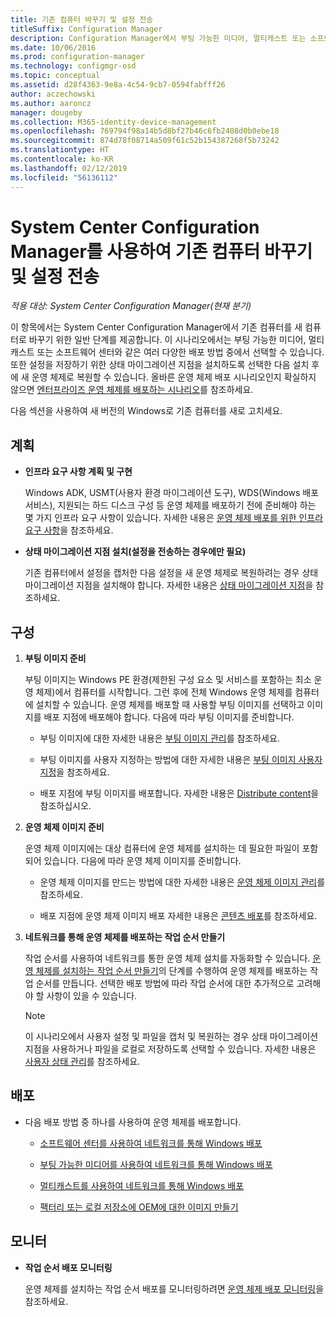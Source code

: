 ```yaml
---
title: 기존 컴퓨터 바꾸기 및 설정 전송
titleSuffix: Configuration Manager
description: Configuration Manager에서 부팅 가능한 미디어, 멀티캐스트 또는 소프트웨어 센터와 같은 배포 방법 중에서 선택하여 기존 컴퓨터를 새 컴퓨터로 바꿉니다.
ms.date: 10/06/2016
ms.prod: configuration-manager
ms.technology: configmgr-osd
ms.topic: conceptual
ms.assetid: d28f4363-9e8a-4c54-9cb7-0594fabfff26
author: aczechowski
ms.author: aaroncz
manager: dougeby
ms.collection: M365-identity-device-management
ms.openlocfilehash: 769794f98a14b5d8bf27b46c6fb2408d0b0ebe18
ms.sourcegitcommit: 874d78f08714a509f61c52b154387268f5b73242
ms.translationtype: HT
ms.contentlocale: ko-KR
ms.lasthandoff: 02/12/2019
ms.locfileid: "56136112"
---
```

# <a name="replace-an-existing-computer-and-transfer-settings-with-system-center-configuration-manager"></a>System Center Configuration Manager를 사용하여 기존 컴퓨터 바꾸기 및 설정 전송

*적용 대상: System Center Configuration Manager(현재 분기)*

이 항목에서는 System Center Configuration Manager에서 기존 컴퓨터를 새 컴퓨터로 바꾸기 위한 일반 단계를 제공합니다. 이 시나리오에서는 부팅 가능한 미디어, 멀티캐스트 또는 소프트웨어 센터와 같은 여러 다양한 배포 방법 중에서 선택할 수 있습니다. 또한 설정을 저장하기 위한 상태 마이그레이션 지점을 설치하도록 선택한 다음 설치 후에 새 운영 체제로 복원할 수 있습니다. 올바른 운영 체제 배포 시나리오인지 확실하지 않으면 [엔터프라이즈 운영 체제를 배포하는 시나리오](scenarios-to-deploy-enterprise-operating-systems.md)를 참조하세요.  

 다음 섹션을 사용하여 새 버전의 Windows로 기존 컴퓨터를 새로 고치세요.  

##  <a name="BKMK_Plan"></a> 계획  

-   **인프라 요구 사항 계획 및 구현**  

     Windows ADK, USMT(사용자 환경 마이그레이션 도구), WDS(Windows 배포 서비스), 지원되는 하드 디스크 구성 등 운영 체제를 배포하기 전에 준비해야 하는 몇 가지 인프라 요구 사항이 있습니다. 자세한 내용은 [운영 체제 배포를 위한 인프라 요구 사항](../plan-design/infrastructure-requirements-for-operating-system-deployment.md)을 참조하세요.  

-   **상태 마이그레이션 지점 설치(설정을 전송하는 경우에만 필요)**  

     기존 컴퓨터에서 설정을 캡처한 다음 설정을 새 운영 체제로 복원하려는 경우 상태 마이그레이션 지점을 설치해야 합니다. 자세한 내용은 [상태 마이그레이션 지점](../get-started/prepare-site-system-roles-for-operating-system-deployments.md#BKMK_StateMigrationPoints)을 참조하세요.  

##  <a name="BKMK_Configure"></a> 구성  

1.  **부팅 이미지 준비**  

     부팅 이미지는 Windows PE 환경(제한된 구성 요소 및 서비스를 포함하는 최소 운영 체제)에서 컴퓨터를 시작합니다. 그런 후에 전체 Windows 운영 체제를 컴퓨터에 설치할 수 있습니다. 운영 체제를 배포할 때 사용할 부팅 이미지를 선택하고 이미지를 배포 지점에 배포해야 합니다. 다음에 따라 부팅 이미지를 준비합니다.  

    -   부팅 이미지에 대한 자세한 내용은 [부팅 이미지 관리](../get-started/manage-boot-images.md)를 참조하세요.  

    -   부팅 이미지를 사용자 지정하는 방법에 대한 자세한 내용은 [부팅 이미지 사용자 지정](../get-started/customize-boot-images.md)을 참조하세요.  

    -   배포 지점에 부팅 이미지를 배포합니다. 자세한 내용은 [Distribute content](../../core/servers/deploy/configure/deploy-and-manage-content.md#bkmk_distribute)을 참조하십시오.  

2.  **운영 체제 이미지 준비**  

     운영 체제 이미지에는 대상 컴퓨터에 운영 체제를 설치하는 데 필요한 파일이 포함되어 있습니다. 다음에 따라 운영 체제 이미지를 준비합니다.  

    -   운영 체제 이미지를 만드는 방법에 대한 자세한 내용은 [운영 체제 이미지 관리](../get-started/manage-operating-system-images.md)를 참조하세요.  

    -   배포 지점에 운영 체제 이미지 배포 자세한 내용은 [콘텐츠 배포](../../core/servers/deploy/configure/deploy-and-manage-content.md#bkmk_distribute)를 참조하세요.  

3.  **네트워크를 통해 운영 체제를 배포하는 작업 순서 만들기**  

     작업 순서를 사용하여 네트워크를 통한 운영 체제 설치를 자동화할 수 있습니다. [운영 체제를 설치하는 작업 순서 만들기](create-a-task-sequence-to-install-an-operating-system.md)의 단계를 수행하여 운영 체제를 배포하는 작업 순서를 만듭니다. 선택한 배포 방법에 따라 작업 순서에 대한 추가적으로 고려해야 할 사항이 있을 수 있습니다.  

    > [!NOTE]  
    >  이 시나리오에서 사용자 설정 및 파일을 캡처 및 복원하는 경우 상태 마이그레이션 지점을 사용하거나 파일을 로컬로 저장하도록 선택할 수 있습니다. 자세한 내용은 [사용자 상태 관리](../get-started/manage-user-state.md)를 참조하세요.  

##  <a name="BKMK_Deploy"></a> 배포  

-   다음 배포 방법 중 하나를 사용하여 운영 체제를 배포합니다.  

    -   [소프트웨어 센터를 사용하여 네트워크를 통해 Windows 배포](use-software-center-to-deploy-windows-over-the-network.md)  

    -   [부팅 가능한 미디어를 사용하여 네트워크를 통해 Windows 배포](use-bootable-media-to-deploy-windows-over-the-network.md)  

    -   [멀티캐스트를 사용하여 네트워크를 통해 Windows 배포](use-multicast-to-deploy-windows-over-the-network.md)  

    -   [팩터리 또는 로컬 저장소에 OEM에 대한 이미지 만들기](create-an-image-for-an-oem-in-factory-or-a-local-depot.md)  

## <a name="monitor"></a>모니터  

-   **작업 순서 배포 모니터링**  

     운영 체제를 설치하는 작업 순서 배포를 모니터링하려면 [운영 체제 배포 모니터링](monitor-operating-system-deployments.md)을 참조하세요.  
